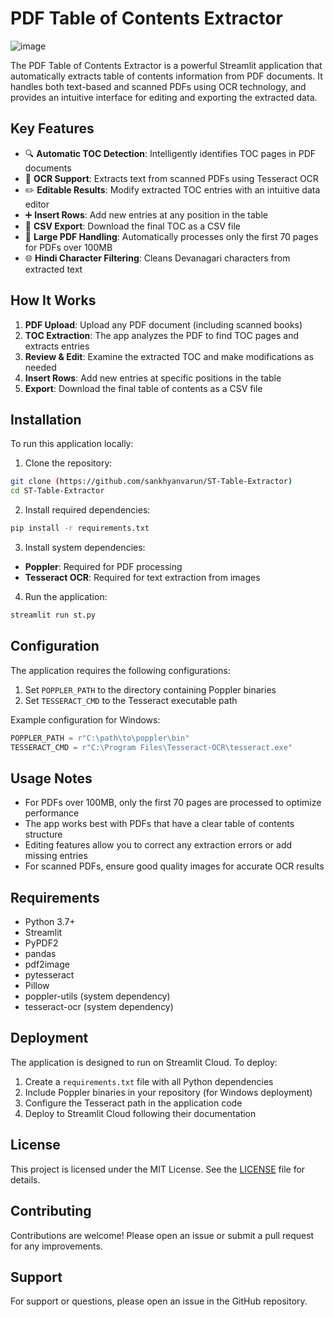 # PDF Table of Contents Extractor

![image](https://github.com/user-attachments/assets/f3f6fabd-ffcd-4c97-a810-0a1cfb39045c)


The PDF Table of Contents Extractor is a powerful Streamlit application that automatically extracts table of contents information from PDF documents. It handles both text-based and scanned PDFs using OCR technology, and provides an intuitive interface for editing and exporting the extracted data.

## Key Features

- 🔍 **Automatic TOC Detection**: Intelligently identifies TOC pages in PDF documents
- 📄 **OCR Support**: Extracts text from scanned PDFs using Tesseract OCR
- ✏️ **Editable Results**: Modify extracted TOC entries with an intuitive data editor
- ➕ **Insert Rows**: Add new entries at any position in the table
- 💾 **CSV Export**: Download the final TOC as a CSV file
- 🐘 **Large PDF Handling**: Automatically processes only the first 70 pages for PDFs over 100MB
- 🌐 **Hindi Character Filtering**: Cleans Devanagari characters from extracted text

## How It Works

1. **PDF Upload**: Upload any PDF document (including scanned books)
2. **TOC Extraction**: The app analyzes the PDF to find TOC pages and extracts entries
3. **Review & Edit**: Examine the extracted TOC and make modifications as needed
4. **Insert Rows**: Add new entries at specific positions in the table
5. **Export**: Download the final table of contents as a CSV file

## Installation

To run this application locally:

1. Clone the repository:
```bash
git clone (https://github.com/sankhyanvarun/ST-Table-Extractor)
cd ST-Table-Extractor
```

2. Install required dependencies:
```bash
pip install -r requirements.txt
```

3. Install system dependencies:
- **Poppler**: Required for PDF processing
- **Tesseract OCR**: Required for text extraction from images

4. Run the application:
```bash
streamlit run st.py
```

## Configuration

The application requires the following configurations:

1. Set `POPPLER_PATH` to the directory containing Poppler binaries
2. Set `TESSERACT_CMD` to the Tesseract executable path

Example configuration for Windows:
```python
POPPLER_PATH = r"C:\path\to\poppler\bin"
TESSERACT_CMD = r"C:\Program Files\Tesseract-OCR\tesseract.exe"
```

## Usage Notes

- For PDFs over 100MB, only the first 70 pages are processed to optimize performance
- The app works best with PDFs that have a clear table of contents structure
- Editing features allow you to correct any extraction errors or add missing entries
- For scanned PDFs, ensure good quality images for accurate OCR results

## Requirements

- Python 3.7+
- Streamlit
- PyPDF2
- pandas
- pdf2image
- pytesseract
- Pillow
- poppler-utils (system dependency)
- tesseract-ocr (system dependency)

## Deployment

The application is designed to run on Streamlit Cloud. To deploy:

1. Create a `requirements.txt` file with all Python dependencies
2. Include Poppler binaries in your repository (for Windows deployment)
3. Configure the Tesseract path in the application code
4. Deploy to Streamlit Cloud following their documentation

## License

This project is licensed under the MIT License. See the [LICENSE](LICENSE) file for details.

## Contributing

Contributions are welcome! Please open an issue or submit a pull request for any improvements.

## Support

For support or questions, please open an issue in the GitHub repository.
